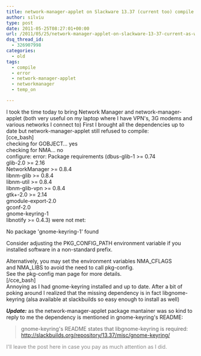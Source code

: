 ```yaml
---
title: network-manager-applet on Slackware 13.37 (current too) compile error
author: silviu
type: post
date: 2011-05-25T08:27:01+00:00
url: /2011/05/25/network-manager-applet-on-slackware-13-37-current-as-well/
dsq_thread_id:
  - 326907998
categories:
  - old
tags:
  - compile
  - error
  - network-manager-applet
  - networkmanager
  - temp_on

---
```

I took the time today to bring Network Manager and network-manager-applet (both very useful on my laptop where I have VPN's, 3G modems and various networks I connect to) First I brought all the dependencies up to date but network-manager-applet still refused to compile:  
[cce_bash]  
checking for GOBJECT&#8230; yes  
checking for NMA&#8230; no  
configure: error: Package requirements (dbus-glib-1 >= 0.74  
glib-2.0 >= 2.16  
NetworkManager >= 0.8.4  
libnm-glib >= 0.8.4  
libnm-util >= 0.8.4  
libnm-glib-vpn >= 0.8.4  
gtk+-2.0 >= 2.14  
gmodule-export-2.0  
gconf-2.0  
gnome-keyring-1  
libnotify >= 0.4.3) were not met:

No package 'gnome-keyring-1' found

Consider adjusting the PKG\_CONFIG\_PATH environment variable if you  
installed software in a non-standard prefix.

Alternatively, you may set the environment variables NMA_CFLAGS  
and NMA_LIBS to avoid the need to call pkg-config.  
See the pkg-config man page for more details.  
[/cce_bash]  
Annoying as I had gnome-keyring installed and up to date. After a bit of poking around I realized that the missing dependency is in fact libgnome-keyring (alsa available at slackbuilds so easy enough to install as well)

**_Update:_** as the network-manager-applet package mantainer was so kind to reply to me the dependency is mentioned in gnome-keyring's README:

> gnome-keyring's README states that libgnome-keyring is required:  
> <a href="http://slackbuilds.org/repository/13.37/misc/gnome-keyring/" target="_blank" rel="noopener">http://slackbuilds.org/repository/13.37/misc/gnome-keyring/</a>

<span style="color: #888888">I'll leave the post here in case you pay as much attention as I did.<br /> </span>